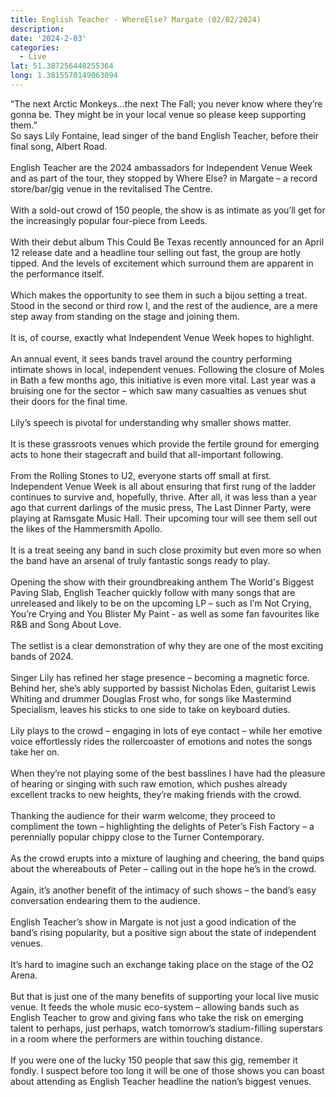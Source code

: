 ```yaml
---
title: English Teacher - WhereElse? Margate (02/02/2024)
description: 
date: '2024-2-03'
categories:
  - Live
lat: 51.387256448255364
long: 1.3815570149063094
---
```


“The next Arctic Monkeys...the next The Fall; you never know where they’re gonna be. They might be in your local venue so please keep supporting them.”
<br>
So says Lily Fontaine, lead singer of the band English Teacher, before their final song, Albert Road.
<br><br>
English Teacher are the 2024 ambassadors for Independent Venue Week and as part of the tour, they stopped by Where Else? in Margate – a record store/bar/gig venue in the revitalised The Centre.
<br><br>
With a sold-out crowd of 150 people, the show is as intimate as you’ll get for the increasingly popular four-piece from Leeds.
<br><br>
With their debut album This Could Be Texas recently announced for an April 12 release date and a headline tour selling out fast, the group are hotly tipped. And the levels of excitement which surround them are apparent in the performance itself.
<br><br>
Which makes the opportunity to see them in such a bijou setting a treat. Stood in the second or third row I, and the rest of the audience, are a mere step away from standing on the stage and joining them.
<br><br>
It is, of course, exactly what Independent Venue Week hopes to highlight.
<br><br>
An annual event, it sees bands travel around the country performing intimate shows in local, independent venues. Following the closure of Moles in Bath a few months ago, this initiative is even more vital. Last year was a bruising one for the sector – which saw many casualties as venues shut their doors for the final time.
<br><br>
Lily’s speech is pivotal for understanding why smaller shows matter.
<br><br>
It is these grassroots venues which provide the fertile ground for emerging acts to hone their stagecraft and build that all-important following.
<br><br>
From the Rolling Stones to U2, everyone starts off small at first. Independent Venue Week is all about ensuring that first rung of the ladder continues to survive and, hopefully, thrive. After all, it was less than a year ago that current darlings of the music press, The Last Dinner Party, were playing at Ramsgate Music Hall. Their upcoming tour will see them sell out the likes of the Hammersmith Apollo.
<br><br>
It is a treat seeing any band in such close proximity but even more so when the band have an arsenal of truly fantastic songs ready to play.
<br><br>
Opening the show with their groundbreaking anthem The World's Biggest Paving Slab, English Teacher quickly follow with many songs that are unreleased and likely to be on the upcoming LP – such as I’m Not Crying, You’re Crying and You Blister My Paint - as well as some fan favourites like R&B and Song About Love.
<br><br>
The setlist is a clear demonstration of why they are one of the most exciting bands of 2024.
<br><br>
Singer Lily has refined her stage presence – becoming a magnetic force. Behind her, she’s ably supported by bassist Nicholas Eden, guitarist Lewis Whiting and drummer Douglas Frost who, for songs like Mastermind Specialism, leaves his sticks to one side to take on keyboard duties.
<br><br>
Lily plays to the crowd – engaging in lots of eye contact – while her emotive voice effortlessly rides the rollercoaster of emotions and notes the songs take her on.
<br><br>
When they’re not playing some of the best basslines I have had the pleasure of hearing or singing with such raw emotion, which pushes already excellent tracks to new heights, they’re making friends with the crowd.
<br><br>
Thanking the audience for their warm welcome, they proceed to compliment the town – highlighting the delights of Peter’s Fish Factory – a perennially popular chippy close to the Turner Contemporary.
<br><br>
As the crowd erupts into a mixture of laughing and cheering, the band quips about the whereabouts of Peter – calling out in the hope he’s in the crowd.
<br><br>
Again, it’s another benefit of the intimacy of such shows – the band’s easy conversation endearing them to the audience.
<br><br>
English Teacher’s show in Margate is not just a good indication of the band’s rising popularity, but a positive sign about the state of independent venues.
<br><br>
It’s hard to imagine such an exchange taking place on the stage of the O2 Arena.
<br><br>
But that is just one of the many benefits of supporting your local live music venue. It feeds the whole music eco-system – allowing bands such as English Teacher to grow and giving fans who take the risk on emerging talent to perhaps, just perhaps, watch tomorrow’s stadium-filling superstars in a room where the performers are within touching distance.
<br><br>
If you were one of the lucky 150 people that saw this gig, remember it fondly. I suspect before too long it will be one of those shows you can boast about attending as English Teacher headline the nation’s biggest venues.